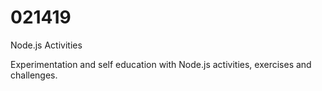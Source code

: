 # 021419

Node.js Activities

Experimentation and self education with Node.js activities, exercises and challenges.
